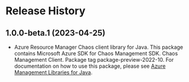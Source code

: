 # Release History

## 1.0.0-beta.1 (2023-04-25)

- Azure Resource Manager Chaos client library for Java. This package contains Microsoft Azure SDK for Chaos Management SDK. Chaos Management Client. Package tag package-preview-2022-10. For documentation on how to use this package, please see [Azure Management Libraries for Java](https://aka.ms/azsdk/java/mgmt).
